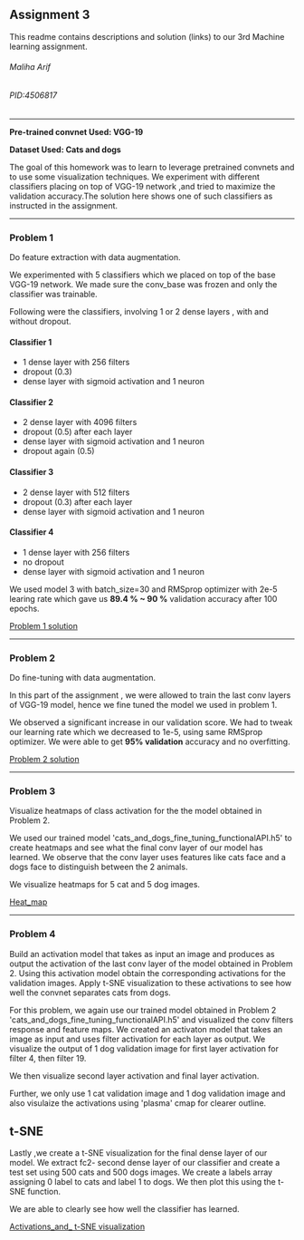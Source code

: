 ## Assignment 3

This readme contains descriptions and solution (links) to our 3rd Machine learning assignment.

###### Maliha Arif
###### PID:4506817

---


**Pre-trained convnet Used: VGG-19**

**Dataset Used: Cats and dogs**



The goal of this homework was to learn to leverage pretrained convnets and to use some visualization techniques. We 
experiment with different classifiers placing on top of VGG-19 network ,and tried to maximize the validation accuracy.The solution here shows one of such classifiers as instructed in the assignment.

---
### Problem 1

Do feature extraction with data augmentation.

We experimented with 5 classifiers which we placed on top of the base VGG-19 network. We made sure the conv_base was frozen and only the classifier was trainable.

Following were the classifiers, involving 1 or 2 dense layers , with and without dropout.

#### Classifier 1

- 1 dense layer with 256 filters
- dropout (0.3)
- dense layer with sigmoid activation and 1 neuron


#### Classifier 2

- 2 dense layer with 4096 filters
- dropout (0.5) after each layer
- dense layer with sigmoid activation and 1 neuron
- dropout again (0.5)


#### Classifier 3

- 2 dense layer with 512 filters
- dropout (0.3) after each layer
- dense layer with sigmoid activation and 1 neuron


#### Classifier 4

- 1 dense layer with 256 filters
- no dropout
- dense layer with sigmoid activation and 1 neuron


We used model 3 with batch_size=30 and RMSprop optimizer with 2e-5 learing rate which gave us **89.4 % ~ 90 %** validation accuracy after 100 epochs.


[Problem 1 solution](https://github.com/MalihaUCF/Machine-Learning-Course-Assignments-Spring-2019/blob/master/Assignment3/Problem1_HW3_v2.ipynb)


---
### Problem 2

Do fine-tuning with data augmentation. 


In this part of the assignment , we were allowed to train the last conv layers of VGG-19 model, hence we fine tuned the model we used in problem 1.

We observed a significant increase in our validation score. We had to tweak our learning rate which we decreased to 1e-5, using same RMSprop optimizer. We were able to get **95% validation** accuracy and no overfitting.


[Problem 2 solution](https://github.com/MalihaUCF/Machine-Learning-Course-Assignments-Spring-2019/blob/master/Assignment3/Problem2_HW3_functionalAPI_100epochs.ipynb)

---
### Problem 3


Visualize heatmaps of class activation for the the model obtained in Problem 2.

We used our trained model 'cats_and_dogs_fine_tuning_functionalAPI.h5'  to create heatmaps and see what the final conv layer of our model has learned. We observe that the conv layer uses features like cats face and a dogs face to distinguish between the 2 animals.

We visualize heatmaps for 5 cat and 5 dog images.

[Heat_map](https://github.com/MalihaUCF/Machine-Learning-Course-Assignments-Spring-2019/blob/master/Assignment3/Problem3_Visualize_Class_Activations.ipynb)


---
### Problem 4

Build an activation model that takes as input an image and produces as output the activation of the last conv layer of the model obtained in Problem 2. Using this activation model obtain the corresponding activations for the validation images. Apply t-SNE visualization to these activations to see how well the convnet separates cats from dogs.


For this problem, we again use our trained model obtained in Problem 2 'cats_and_dogs_fine_tuning_functionalAPI.h5' and visualized the conv filters response and feature maps. We created an activaton model that takes an image as input and uses filter activation for each layer as output. We visualize the output of 1 dog validation image for first layer activation for filter 4, then filter 19.

We then visualize second layer activation and final layer activation. 

Further, we only use 1 cat validation image and 1 dog validation image and also visulaize the activations using 'plasma' cmap for clearer outline.

## t-SNE

Lastly ,we create a t-SNE visualization for the final dense layer of our model. We extract fc2- second dense layer of our classifier and create a test set using 500 cats and 500 dogs images. We create a labels array assigning 0 label to cats and label 1 to dogs. We then plot this using the t-SNE function.

We are able to clearly see how well the classifier has learned.



[Activations_and_ t-SNE visualization](https://github.com/MalihaUCF/Machine-Learning-Course-Assignments-Spring-2019/blob/master/Assignment3/Problem4.ipynb)




